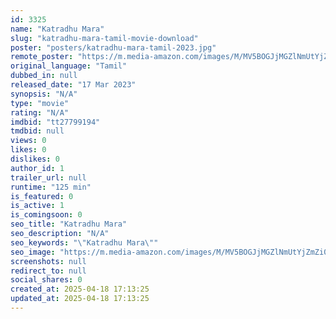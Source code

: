 ```yaml
---
id: 3325
name: "Katradhu Mara"
slug: "katradhu-mara-tamil-movie-download"
poster: "posters/katradhu-mara-tamil-2023.jpg"
remote_poster: "https://m.media-amazon.com/images/M/MV5BOGJjMGZlNmUtYjZmZi00MzQ4LTgxM2UtNTM5NWJlZmQwMjczXkEyXkFqcGdeQXVyOTA1MDQ3OTI@._V1_SX300.jpg"
original_language: "Tamil"
dubbed_in: null
released_date: "17 Mar 2023"
synopsis: "N/A"
type: "movie"
rating: "N/A"
imdbid: "tt27799194"
tmdbid: null
views: 0
likes: 0
dislikes: 0
author_id: 1
trailer_url: null
runtime: "125 min"
is_featured: 0
is_active: 1
is_comingsoon: 0
seo_title: "Katradhu Mara"
seo_description: "N/A"
seo_keywords: "\"Katradhu Mara\""
seo_image: "https://m.media-amazon.com/images/M/MV5BOGJjMGZlNmUtYjZmZi00MzQ4LTgxM2UtNTM5NWJlZmQwMjczXkEyXkFqcGdeQXVyOTA1MDQ3OTI@._V1_SX300.jpg"
screenshots: null
redirect_to: null
social_shares: 0
created_at: 2025-04-18 17:13:25
updated_at: 2025-04-18 17:13:25
---
```



